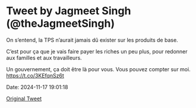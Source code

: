 # Tweet by Jagmeet Singh (@theJagmeetSingh)

On s’entend, la TPS n’aurait jamais dû exister sur les produits de base.

C’est pour ça que je vais faire payer les riches un peu plus, pour redonner aux familles et aux travailleurs.

Un gouvernement, ça doit être là pour vous. Vous pouvez compter sur moi. https://t.co/3KEfqnSz6t

Date: 2024-11-17 19:01:18

[Original Tweet](https://x.com/theJagmeetSingh/status/1858223908937187569)
